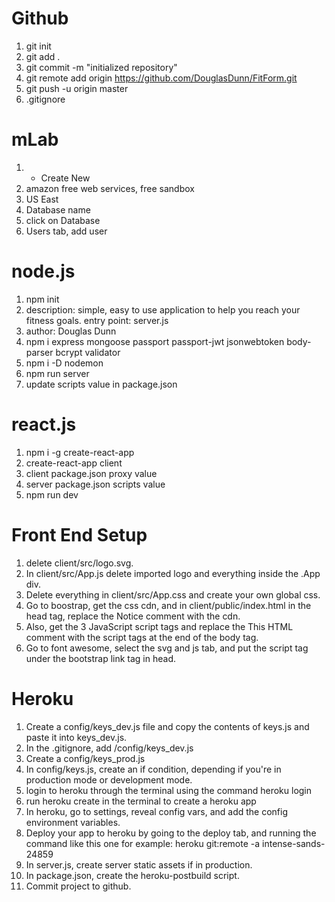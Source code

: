 # Github
1. git init
2. git add .
3. git commit -m "initialized repository"
4. git remote add origin https://github.com/DouglasDunn/FitForm.git
5. git push -u origin master
6. .gitignore

# mLab
1. + Create New
2. amazon free web services, free sandbox
3. US East
4. Database name
5. click on Database
6. Users tab, add user

# node.js
1. npm init
2. description: simple, easy to use application to help you reach your fitness goals.
entry point: server.js
3. author: Douglas Dunn
4. npm i express mongoose passport passport-jwt jsonwebtoken body-parser bcrypt validator
5. npm i -D nodemon
6. npm run server
7. update scripts value in package.json

# react.js
1. npm i -g create-react-app
2. create-react-app client
3. client package.json proxy value
4. server package.json scripts value
5. npm run dev

# Front End Setup
1. delete client/src/logo.svg.
2. In client/src/App.js delete imported logo and everything inside the .App div.
3. Delete everything in client/src/App.css and create your own global css.
4. Go to boostrap, get the css cdn, and in client/public/index.html in the head tag, replace the Notice comment with the cdn.
5. Also, get the 3 JavaScript script tags and replace the This HTML comment with the script tags at the end of the body tag.
6. Go to font awesome, select the svg and js tab, and put the script tag under the bootstrap link tag in head.

# Heroku
1. Create a config/keys_dev.js file and copy the contents of keys.js and paste it into keys_dev.js.
2. In the .gitignore, add /config/keys_dev.js
3. Create a config/keys_prod.js
4. In config/keys.js, create an if condition, depending if you're in production mode or development mode.
5. login to heroku through the terminal using the command heroku login
6. run heroku create in the terminal to create a heroku app
7. In heroku, go to settings, reveal config vars, and add the config environment variables.
8. Deploy your app to heroku by going to the deploy tab, and running the command like this one for example: heroku git:remote -a intense-sands-24859
9. In server.js, create server static assets if in production.
10. In package.json, create the heroku-postbuild script.
11. Commit project to github.
